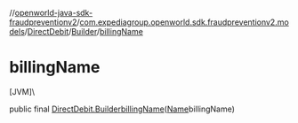 //[openworld-java-sdk-fraudpreventionv2](../../../../index.md)/[com.expediagroup.openworld.sdk.fraudpreventionv2.models](../../index.md)/[DirectDebit](../index.md)/[Builder](index.md)/[billingName](billing-name.md)

# billingName

[JVM]\

public final [DirectDebit.Builder](index.md)[billingName](billing-name.md)([Name](../../-name/index.md)billingName)
